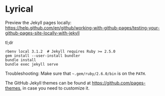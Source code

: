 # Lyrical

Preview the Jekyll pages locally: https://help.github.com/en/github/working-with-github-pages/testing-your-github-pages-site-locally-with-jekyll

tl;dr

    rbenv local 3.1.2  # Jekyll requires Ruby >= 2.5.0
    gem install --user-install bundler
    bundle install
    bundle exec jekyll serve

Troubleshooting: Make sure that `~.gem/ruby/2.6.0/bin` is on the `PATH`.

The GitHub Jekyll themes can be found at https://github.com/pages-themes, in case you need to customize it.
